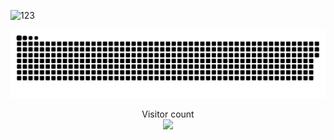 ![123](www.clustrmaps.com/map_v2.png?d=IjLjQ93ANdm5uefozck2ftWhnDOMkaT2in0bqn99qDw&cl=ffffff")

<a href=#><img src="contributions.svg"></a>

<p align="center"> 
  Visitor count<br>
  <img src="https://profile-counter.glitch.me/ebxeax/count.svg" />
</p>

